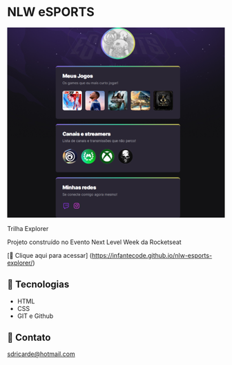 # NLW eSPORTS 

![preview](./.github/preview.png)

 Trilha Explorer

Projeto construído no Evento Next Level Week da Rocketseat

[🔗 Clique aqui para acessar] (https://infantecode.github.io/nlw-esports-explorer/)

## 🔧 Tecnologias

- HTML
- CSS
- GIT e Github

## 📧 Contato

sdricarde@hotmail.com